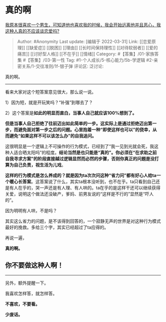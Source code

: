 # 真的啊
[我原本很喜欢一个男生，可知道他也喜欢我的时候，我会开始远离他并且恶心，我这种人真的不应该谈恋爱吗?](https://www.zhihu.com/question/524313516/answer/2416156623)

> Author: #Anonymity
> Last update: [编辑于 2022-03-31]
> Link: [[恋爱原理]] [[缺爱症]] [[脱困]] [[理由]] [[长时间保持理性]] [[对待软弱者]] [[爱的痛苦]] [[讨好型人格]] [[不在乎]] [[情绪]]
> Category: #【答集】/01-家族答集 #【答集】/03-第一性
> Tag: #1-个人成长/5-核心能力/5b-学逻辑 #2-亲密关系/1-交往准则/1f-银子弹
> 评论区:
> 泛讨论:

真的啊。

--------------------

看来大家对这个短答案意见很大，那么说一说。

1）因为短，就是开玩笑吗？“补强”到哪去了？

2）这个答案是**如此的明显而直白，当事人自己就应该100%想到了。**

**但是当事人自己拒绝了往前迈出如此简单的一步。这实际上是通过拒绝迈出第一步，而避免面对第一步之后的问题。心里抱着一种“即使这样也可以”的侥幸，从而避免“如果这样不可以该怎么办”的自我追问。**

这很明显是一个逻辑上不可操作的行为模式，已经到了“我一见到光就会死，我这种人适合晒太阳吗”的程度。**结论当然是也只能是“真的”。**你必须在“在求助之前自我寻求方案”的阶段直接越过逻辑显然而必然的步骤，否则你真正的问题是**没打算为自己负责，视生活为儿戏**。

**这样的行为模式是怎么养成的？就是因为ta次次问这种“省力问”都有好心人给ta一个暖心长答案**。这答案说了什么，其实ta根本没听到，也不在乎。ta只看到自己还是有人在乎的，哭一声还是有人理、有人哄的。ta在乎的是这样干还可以继续获得关爱，说明这个做法还没破产，爹妈、前男友说的“这样是不行的”显然是“吓人的”。

因为明明有人哄，不是吗？

其实这么省力的问题，是不该得到回答的，一个寂静无声的世界是对这种行为模式最好的挽救。多给三个字，其实已经超过了ta应得的。

再说一遍，

**真的啊。**

## **你不要做这种人啊**！ ##

--------------------

另外，额外提醒一下。

我喜欢怎样答，就怎样答。

**不喜欢，不要看。**

**少废话。**

